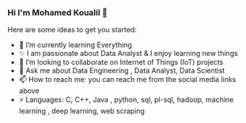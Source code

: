 ### Hi I'm Mohamed Koualil 👋

 
Here are some ideas to get you started:
 
- 🌱 I’m currently learning Everything
- ✨ I am passionate about Data Analyst & I enjoy learning new things
- 👯 I’m looking to collaborate on Internet of Things (IoT) projects
- 💬 Ask me about Data Engineering , Data Analyst, Data Scientist
- 📫 How to reach me: you can reach me from the social media links above
- ⚡ Languages: C, C++, Java , python, sql, pl-sql, hadoop, machine learning , deep learning, web scraping 
 


